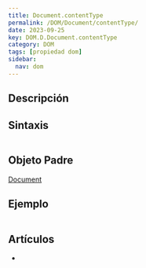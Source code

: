```yaml
---
title: Document.contentType
permalink: /DOM/Document/contentType/
date: 2023-09-25
key: DOM.D.Document.contentType
category: DOM
tags: [propiedad dom]
sidebar:
  nav: dom
---
```


## Descripción


## Sintaxis


```javascript

```


## Objeto Padre


[Document](https://www.w3api.com/DOM/Document/)


## Ejemplo


```javascript

```


## Artículos

- 
